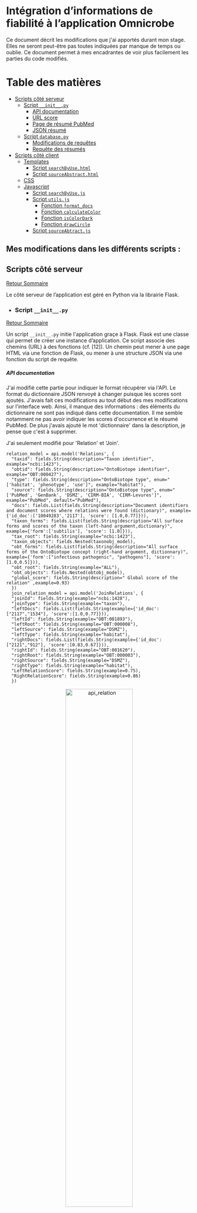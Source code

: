 # Intégration d’informations de fiabilité à l’application Omnicrobe

Ce document décrit les modifications que j'ai apportés durant mon stage. Elles ne seront peut-être pas toutes indiquées par manque de temps ou oublie.
Ce document permet à mes encadrantes de voir plus facilement les parties du code modifiés.

# Table des matières <a name="sommaire"></a>


- [Scripts côté serveur](#serveur)
  - [Script `__init__.py` ](#init.py )
    - [API documentation](#api_doc )
    - [URL score](#URL_score_py )
    - [Page de résumé PubMed](#page_abstract)
    - [JSON résumé ](#get_abstract_route )
  - [Script `database.py`](#database.py )
    - [Modifications de requêtes](#requete )
    - [Requête des résumés](#abstractBD )
- [Scripts côté client](#client)
  - [Templates](#template)
    - [Script `searchByUse.html`](#byuse)
    - [Script `sourceAbstract.html`](#abstracthtml)
  - [CSS](#css)
  - [Javascript](#js)
    - [Script ``searchByUse.js``](#byusejs)
    - [Script ``utils.js``](#utils)
      - [Fonction `format_docs`](#format_doc)
      - [Fonction `calculateColor`](#color)
      - [Fonction `isColorDark`](#dark)
      - [Fonction `drawCircle`](#circle)
    - [Script ``sourceAbtract.js``](#abstractjs)
      


##  Mes modifications dans les différents scripts : <a name="modif"></a>

## Scripts côté serveur <a name="serveur"></a>

[Retour Sommaire](#sommaire)

Le côté serveur de l’application est géré en Python via
la librairie Flask.

 - ###  Script ``__init__.py`` <a name="init.py"></a>

[Retour Sommaire](#sommaire)

Un script ``__init__.py`` initie l'application graçe à Flask. Flask est une classe qui permet de créer une instance d’application. Ce script associe des chemins
(URL) à des fonctions (cf. [12]). Un chemin peut mener à une page HTML via une fonction de
Flask, ou mener à une structure JSON via une fonction du script de requête.

##### API documentation <a name="api_doc"></a>

J'ai modifié cette partie pour indiquer le format récupérer via l'API. Le format du dictionnaire JSON renvoyé à changer puisque les scores sont ajoutés.
J'avais fait ces modifications au tout début des mes modifications sur l'interface web. 
Ainsi, il manque des informations : des éléments du dictionnaire ne sont pas indiqué dans cette documentation. 
Il me semble notamment ne pas avoir indiquer les scores d'occurrence et le résumé PubMed. De plus j'avais ajouté le mot 'dictionnaire' dans la description, je pense que c'est à supprimer.

J'ai seulement modifié pour 'Relation' et 'Join'.

```
relation_model = api.model('Relations', {
  "taxid": fields.String(description="Taxon identifier", example="ncbi:1423"),
  "obtid": fields.String(description="OntoBiotope identifier", example="OBT:000427"),
  "type": fields.String(description="OntoBiotope type", enum="['habitat', 'phenotype', 'use']", example="habitat"),
  "source": fields.String(description="OntoBiotope type", enum="['PubMed', 'GenBank', 'DSMZ', 'CIRM-BIA', 'CIRM-Levures']", example="PubMed", default="PubMed"),
  "docs": fields.List(fields.String(description="Document identifiers and document scores where relations were found (dictionary)", example={'id_doc':['10049283','2117'], 'score': [1.0,0.77]})),
  "taxon_forms": fields.List(fields.String(description="All surface forms and scores of the taxon (left-hand argument,dictionary)", example={'form':['subtilis'], 'score': [1.0]})),
  "tax_root": fields.String(example="ncbi:1423"),
  "taxon_objects": fields.Nested(taxonobj_model),
  "obt_forms": fields.List(fields.String(description="All surface forms of the OntoBiotope concept (right-hand argument, dictionnary)", example={'form':["infectious pathogenic", "pathogens"], 'score': [1.0,0.5]})),
  "obt_root": fields.String(example="ALL"),
  "obt_objects": fields.Nested(obtobj_model),
  "global_score": fields.String(description=" Global score of the relation" ,example=0.93)
  })
  join_relation_model = api.model('JoinRelations', {
  "joinId": fields.String(example="ncbi:1428"),
  "joinType": fields.String(example="taxon"),
  "leftDocs": fields.List(fields.String(example={'id_doc':["2117","1534"], 'score':[1.0,0.77]})),
  "leftId": fields.String(example="OBT:001893"),
  "leftRoot": fields.String(example="OBT:000008"),
  "leftSource": fields.String(example="DSMZ"),
  "leftType": fields.String(example="habitat"),
  "rightDocs": fields.List(fields.String(example={'id_doc':["2121","912"], 'score':[0.83,0.67]})),
  "rightId": fields.String(example="OBT:001620"),
  "rightRoot": fields.String(example="OBT:000003"),
  "rightSource": fields.String(example="DSMZ"),
  "rightType": fields.String(example="habitat"),
  "LeftRelationScore": fields.String(example=0.75),
  "RightRelationScore": fields.String(example=0.86)
  })
```

<p align="center"><img src="DocImageElora/api1.png" alt="api_relation" width="60%"></p>
<p align="center"><img src="DocImageElora/api2.png" alt="api_relation" width="60%"></p>


##### URL score <a name="URL_score_py"></a>

Pour qu'un URL contenant une information de score mène à la bonne page (avec le filtre de score actif), 
j'ai ajouté un argument score à toutes les 'route' de Flask pour les requêtes simples.

```python
# Search by Use page
@app.route('/searchByUse/')
@app.route('/searchByUse')
def searchByUse():
    use = request.args.get('use', None)
    taxon = request.args.get('taxon', None)
    qps = request.args.get('qps', None)
    score = request.args.get('score', None)
    app.logger.info("score ")
    app.logger.info(score) 
    return render_template('searchByUse.html', use=use, taxon=taxon, qps=qps, 
                                               version=VERSION,
                                               alvisir=URL_ALVISIR, score=score)
```

##### Page de résumé PubMed <a name="page_abstract"></a>

Pour remplacer AlvisIR, j'ai crée une nouvelle page menant à un résumé PubMed. La version finale voulue est une fen^tre pop-up. 
Ces modifications seront à supprimer une fois que la fenêtre pop-up sera complètement fonctionnelle.

```python
# SourceAbstract
@app.route('/sourceAbstract/')
@app.route('/sourceAbstract')
def sourceAbstract():
    id_source = request.args.get('id_source', None)
    id_relation = request.args.get('id_relation', None)
    return render_template('sourceAbstract.html', id_source=id_source,
                                                  id_relation=id_relation,
                                                  )

``` 

L'URL contient deux arguments : l'identifiant du document PubMed et le numéro de relation. En effet, on ne veut un résumé qu'avec les 
annotations liées à la relation d'intérêt.

##### JSON résumé <a name="get_abstract_route"></a>

De la même manière que pour les autres requêtes, un fonction du scripts ``database.py`` requête la base de données et récupère les informations nécessaires sous format JSON.

```python
# Get abstarct
@app.route('/_get_abstract')
def get_abstract():
    id_source = request.args.get('id_source', None)
    id_relation = request.args.get('id_relation', None)
    return(jsonify(list_sourceAbstract(app, conn, id_source,id_relation)))

```

- ###  Script ``database.py`` <a name="database.py"></a>

[Retour Sommaire](#sommaire)

Le script ``database.py`` effectue les requêtes sur la base de données et renvoie les résultats sous forme de listes ou dictionnaires Python.
J'ai modifié toutes les requêtes nécessitant une informations sur la source, puisque les informations de source ont changé de table.
J'ai de plus ajouté une nouvelle requête permettant de récupérer les informations lié au résumé PubMed.

##### Modifications de requêtes <a name="requete"></a>

Les requêtes / fonctions modifiés :
    
- get_doc
- create_sql_relation
- search_join_relations_by_taxon
- search_join_relations_by_taxon_aggregate
- search_join_relations_by_ontobiotope
- search_join_relations_by_ontobiotope_aggregate
- list_relations
- list_advanced_relations
- list_advanced_relations_4
- create_sql_advanced_relation
- create_sql_advanced_relation_3
- get_result_advanced_relation_3
- add_sources

Je présente ci-dessous un exemple classique de mes modifications. En effet, comme la plupart des requêtes se ressemble, 
des modifications similaires sont faites dans les autres fonctions.

```python
def list_relations(app, conn, source, taxonid, qps, ontobiotopeid, types):
    conn = get_db(app)
    oldRelation=  None
    newRelation =None
    oldSource=None
    newSource=None

```
J'initialise des variable old et new, elles me seront utile pas la suite.

```python
    if conn != None:
        cursor = conn.cursor()
        query = "SELECT DISTINCT r.form_taxon, r.score_taxon, r.form_element, r.score_element, d.id_source, \
    r.type, d.source, e.identifier, t.taxonid, t.qps, e.path, t.path, o.doc_score, r.score_global , o.id_relation "
        query += " FROM relation r, taxon t, element e,occurrence o, document d"
        query += " WHERE r.id_element = e.id AND t.id = r.id_taxon"
        query+= " AND o.id_relation=r.id AND o.id_doc=d.id"
        if source != None and source != []:
            query += " AND ("
            for s in source:
                ss = check_source(s)
                query += "d.source = '" + ss + "' OR "
            query += ")"
            query = re.sub(" OR \)", ")", query)
        if qps in ("yes", "true"):
            query += " AND t.qps = 'yes'"
        if types != None and types != []:
            query += " AND ("
            for type in types:
                query += "r.type = '" + type + "' OR "
            query += ")"
            query = re.sub(' OR \)', ')', query)
        if taxonid != None and taxonid != '':
            query += " AND r.id_taxon in (SELECT id FROM taxon t WHERE t.path like '%/" + taxonid + "/%' OR t.taxonid = '" + taxonid + "')"
        if ontobiotopeid != None and ontobiotopeid != '':
            query += " AND r.id_element in (SELECT id FROM element e WHERE e.path like '%/" + ontobiotopeid + "/%' OR e.identifier = '" + ontobiotopeid + "')"

        query += " order by o.id_relation, d.source, d.id_source "
        
```
Dans la requête SQL, j'ajoute une jointure entre la table ``occurrence``et ``relation``, et entre ``occurrence``et ``document``.
J'ajoute à la fin un ``order by``qui me sera utile par la suite.

```python
        try:

            cursor.execute(query)
        except psycopg2.Error as e:
            print(e)
        results = []
        for row in cursor.fetchall():

            # does the relation is already existing ?
```
Après avoir executé la requête, on veut récupérer les résultats. Contrairement à précedemment, tous les documents sources ne sont pas indiqués
dans la table ``relation``. Les jointures avec ``occurrence`` entraine qu'une relation agrégée est associée à plusieurs lignes renvoyées
par la requête, et non plus une seule. On ajoute dans `resultat` les informations de chaque ligne au fur est à mesure. Mais il faut vérifier si la nouvelle 
ligne doit être concatenée avec une déjà existante dans la variable `resultat`. C'est pourquoi les variables old/new et le `order by` sont utilisés.

En effet, les lignes renvoyées par la requêtes sont triés en fonction de l'identifiant de la relation et de la source (source et id_source).
Ainsi les lignes à concatenées sont à la suite. On concatène lorsqu'une ligne à la même relation et même source que la ligne précedente.


```python

            newRelation=row[14]
            newSource=row[6]
            newIdDoc=row[4]

            if newRelation!=oldRelation or newSource != oldSource : #if it doesn't
                newElement=True
                elements = []
                # docs
                elements.append([]) # id source
                elements.append([]) # score doc
                elements.append(clean_form(row[0]).split(", ")) # form txt taxon
                elements.append(row[1].split(", ")) # form txt taxon score
                # relation type
                if row[5] == 'habitat':
                    if taxonid != None:
                        elements.append('Lives in')
                    else:
                        elements.append('Contains')
                if row[5] == 'phenotype':
                    if taxonid != None:
                        elements.append('Exhibits')
                    else:
                        elements.append('Is exhibited by')
                if row[5] == 'use':
                    if taxonid != None:
                        elements.append('Studied for')
                    else:
                        elements.append('Involves')
                elements.append(clean_form(row[2]).split(", ")) # form txt obt
                elements.append(row[3].split(", ")) # form txt obt score

                # qps
                elements.append(row[9])
                # Source
                elements.append(row[6])

                # path and id
                elements.append(row[10])
                elements.append(row[11])
                elements.append(row[7])
                elements.append(row[8])

                # global score
                elements.append(row[13]) # element 13 of list

                # id relation (not to print in datatable)
                elements.append(row[14])
```

On récupère les nouvelles valeurs d'identifiant de relation et la source, on sait ainsi s'il faut concaténer ou non.
Si c'est un nouveau résultat on créer un nouvel élément et on indique toutes les informations communes à plusieurs lignes d'une même
relation.

```python
            else  : # if it does
                newElement=False
                elements=results[len(results)-1]
```

Sinon, on récupère le dernier élément placé dans `resultat`.
Ensuite, on ajoute dans les deux cas (nouvelle relation ou non) les données communes. Ces données sont les documents sources (id)
 et leurs scores associés.

```python
            # add id_source
            if row[4] not in elements[0]:
                elements[0].append(row[4]) # id doc
                elements[1].append(row[12]) # score doc
```

On ajoute l'élément à `resultat` si c'est un nouveau. On met à jour les variables old pour qu'elles prennent les valeurs de la ligne actuelles.

```python

            if newElement : # if new element
                results.append(elements) # we add it

            oldRelation=row[14] #the oldRelation became this one, the next one is the new
            oldSource=row[6]

        cursor.close()
```

Enfin, on repasse dans tous les éléments pour trier les listes de documents et formes de texte par score. Une fois triées, les liste sont
transformées en string séparé par des `,`.
Techniquement on sait qu'on aurait pu trier une relation lorsque l'on passe à la suite dans la partie du code précedente.
Mais c'était plus simple de coder comme j'ai fait. La complexité n'est pas sensé beaucoup augmenter, au lieu de 1 boucle on fait deux boucles indépendante, on ajoute seukement un facteur 2.
Mais une modification comme indiquer pourrait tout de même être à tester afin de réduire le temps de chargement des pages web.

```python
  
        # As the expected format of list of forms, score and source is string : we run through all the elements to concatenate the lists :
        # and we sort them in the string by score
        for elements in results:
            sourceSort=list(zip(*sorted(zip(elements[1],elements[0]), reverse=True)))   
            taxonSort=list(zip(*sorted(zip(elements[3],elements[2]), reverse=True)))
            obtSort=list(zip(*sorted(zip(elements[6],elements[5]), reverse=True)))

            elements[0]=", ".join(map(str,sourceSort[1]))
            elements[1]=", ".join(map(str,sourceSort[0]))
                
            elements[2]=", ".join(map(str,taxonSort[1]))
            elements[3]=", ".join(map(str,taxonSort[0]))
            elements[5]=", ".join(map(str,obtSort[1]))
            elements[6]=", ".join(map(str,obtSort[0]))

        return results
```

##### Requête des résumés <a name="abstractBD"></a>

Il s'agit de la requête appelée pour afficher le résumé sur le site. Elle est appelé dans [JSON résumé](#get_abstract_route).

```python
def list_sourceAbstract(app, conn, idSource, idRelation):
    if (idSource!= None):
        conn = get_db(app)
        if conn != None :
            cursor = conn.cursor()
            if( idRelation != None ):
                query= "SELECT d.text, o.positions, o.score_occ ,r.type, r.form_taxon,r.score_taxon, r.form_element, r.score_element "
                query += " FROM occurrence o, document d,relation r "
                query+= " WHERE o.id_doc=d.id AND o.id_relation=r.id "
                query += "AND d.id_source = '"+ idSource +"' "
                query += " AND o.id_relation = '"+idRelation +"' "
            else : 
                query ="SELECT text FROM document WHERE id_source = '" +idSource +"' "
                
                try:
            cursor.execute(query)
        except psycopg2.Error as e:
            print(e)

        if( idRelation != None ):
            rows=cursor.fetchall()
            results = []
            if (len(rows) != 0 ):
                results.append(rows[0][0]) #text
                results.append([]) # positions
                results.append([]) # score
                results.append(rows[0][3]) #type
                results.append(rows[0][4]) # form taxon
                results.append(rows[0][5]) # score taxon
                results.append(rows[0][6]) # form element
                results.append(rows[0][7]) # score element
                for row in rows:
                    results[1].append(row[1])
                    results[2].append(row[2])
            return results 
        
        else :
            return [cursor.fetchone()[0]]

```


## Script côté client <a name="client"></a>

[Retour Sommaire](#sommaire)

## Templates <a name="template"></a>


- ###  Script ``searchByUse.html`` <a name="byuse"></a>

[Retour Sommaire](#sommaire)

Les modifications présentées sont faites pour les différents html de résultat de requête.

Récupération du score utilisé en filtre dans l'URL.
```html
var score = JSON.parse('{{ score | tojson | safe }}');
```

Récupération de la librairie Recogito. (non fait pour la requête avancée)

```html
 <link rel="stylesheet" href="{{ url_for('static', filename='js/lib/recogito-js-1.8.2/recogito.min.css') }}">
<script src="{{ url_for('static', filename='js/lib/recogito-js-1.8.2/recogito.min.js') }}"></script>
```

Ajout filtre Reliability.

```html
      <table align="center">
        <tr>

          <td id="filter_col4" data-column="3">&nbsp;&nbsp;&nbsp;Filter by Taxon&nbsp;</td>
          <td id="filter_col4_input" data-column="3" align="center">
            <input type="text" class="column_filter" id="taxon_ut">
          </td>

          <td id="filter_col7" data-column="6">&nbsp;&nbsp;&nbsp;Reliability &ge; &nbsp;</td>
          <td id="filter_col7_input" data-column="6" align="center">
            <input type="number" step="0.05" min="0" max="1" class="column_filter_short" id="score_ut">
          </td>

          <td id="filter_col5" data-column="4">&nbsp;&nbsp;&nbsp;QPS only&nbsp;</td>
          <td id="filter_col5_input" data-column="4">
            <input type="checkbox" name="qps_ut" id="qps_ut" value="yes">
          </td>

        </tr>

      </table>
```
<p align="center"><img src="DocImageElora/filtre.png" alt="filtre" width="60%"></p>


Ajout colonne Reliability.

```html
      <table id="results_use_taxon" class="display responsive nowrap collapsed" style="width:100%"> <!--width="100%" visibility="none"-->
        <thead>
          <tr>
            <th>Source text</th>
            <th>OntoBiotope class</th>
            <th>Relation type</th>
            <th>Scientific name of taxon</th>
            <th>QPS</th>
            <th>Source</th>
            <th>Reliability</th>
            <th>Occurrence in text (use)</th>
            <th>Occurrence in text (taxon)</th>
            <th>Full source text</th>
            <th>ID OntoBiotope</th>
            <th>OntoBiotope hierarchical path</th>
            <th>TaxonID</th>
            <th>Taxonomy hierarchical path</th>
          </tr>
        </thead>
      </table>
```

<p align="center"><img src="DocImageElora/AllDatatable.png" alt="table" width="100%"></p>
<p align="center"><img src="DocImageElora/ModifInterf.png" alt="line" width="100%"></p>

La fenêtre pop-up des résumés. Modifications seulement faite pour ce script puisqu'elle n'est pas entièrement fonctionnelle.
Je n'ai donc pas propager la modification. Le problème est au niveau de la liaison entre les entités : elle n'apparait pas.

```html
  <div id="abstractModal" class="modal fade bd-example-modal-lg" tabindex="-1" role="dialog" aria-labelledby="myLargeModalLabel" aria-hidden="true">
    <div class="modal-dialog modal-dialog-centered custom-modal-size" role="document">
      <div class="modal-content">

                <div style="height: 20px;"></div>

                <div style="margin-left: 5%;margin-right: 5%;">

                      <div>
                      <button type="button" class="close" style="position: absolute; right: 20px;" data-dismiss="modal" aria-label="Close"><span aria-hidden="true">&times;</span></button>
                      <h3><span style="color: #21517A;" id="titlePage">Abstract</span></h3>
                      </div>

                      <div style="height: 30px;"></div>

                      <div class="blockTxt">
                        <div style="height: 20px;"></div>
                        <div style="text-align: center;">
                          <span id="colorLegend" class=" taxon">Taxon</span>
                          <span class="horizontal_space"></span>
                          <span id="colorLegend" class=" habitat">Habitat</span>
                          <span class="horizontal_space"></span>
                          <span id="colorLegend" class=" phenotype">Phenotype</span>
                          <span class="horizontal_space"></span>
                          <span id="colorLegend" class=" use">Use</span>
                        </div> 
                    
                            <div style="height: 20px;"></div>
                            <h4 style="color: #21517A;" id="title_abstract">Title</h4><br/>
                            <p class="text-justify " id="abstract">Content ...</p> 
                  </div>

                  <div style="height: 50px;"></div>
      </div>
    </div>
  </div>
```

<p align="center"><img src="DocImageElora/popup.png" alt="popup" width="80%"></p>

- ###  Script ``sourceAbstract.html`` <a name="abstracthtml"></a>

[Retour Sommaire](#sommaire)

Ce script est utilisé pour l'ouverture dans une nouvelle page des résumés. C'est ce contenu HTML qui a été placé dans la fenêtre pop-up du code ci-dessus.

Il récupère l'identifiant de document et de relation, le javascript associé ira chercher le bon résumé.

```html
  <script type=text/javascript>
    $SCRIPT_ROOT = {{ request.script_root|tojson|safe }};
  </script>

  <script>
    var relation = JSON.parse('{{ id_relation | tojson | safe }}');
    var source = JSON.parse('{{ id_source | tojson | safe }}');
  </script>

  <link href="{{ url_for('static', filename='css/simpleTree.css') }}" rel="stylesheet">
  <link rel="stylesheet" href="{{ url_for('static', filename='css/selectize.css') }}" />
  <link rel="stylesheet" href="{{ url_for('static', filename='css/selectize.boostrap3.css') }}" />
  <link rel="stylesheet" href="{{ url_for('static', filename='css/additional.css') }}" />

<link rel="stylesheet" href="{{ url_for('static', filename='js/lib/recogito-js-1.8.2/recogito.min.css') }}">
<script src="{{ url_for('static', filename='js/lib/recogito-js-1.8.2/recogito.min.js') }}"></script>

  <script src="https://code.jquery.com/jquery-3.6.0.min.js"></script>
  <script type="module" src="{{ url_for('static', filename='js/sourceAbstract.js') }}"></script>


  <div style="height: 200px;"></div>

  <div style="margin-left: 20%;margin-right: 20%;">
    <h3><span style="color: #21517A;" id="titlePage">Abstract</span></h3>

    <div style="height: 50px;"></div>

    <div class="blockTxt">
      <div style="height: 30px;"></div>
      <div style="text-align: center;">
        <span id="colorLegend" class=" taxon">Taxon</span>
        <span class="horizontal_space"></span>
        <span id="colorLegend" class=" habitat">Habitat</span>
        <span class="horizontal_space"></span>
        <span id="colorLegend" class=" phenotype">Phenotype</span>
        <span class="horizontal_space"></span>
        <span id="colorLegend" class=" use">Use</span>
      </div> 
  
          <div style="height: 30px;"></div>
          <h4 style="color: #21517A;" id="title_abstract"></h4><br/>
          <p class="text-justify " id="abstract"></p> 
    </div>

    <div style="height: 50px;"></div>



```

<p align="center"><img src="DocImageElora/abstract.png" alt="abstract" width="60%"></p>



## CSS <a name="css"></a>
[Retour Sommaire](#sommaire)

Touts les ajouts de css sont fait dans le `main` et dans le css de la librairie Recogito.


Ces en passant par les css que j'ai appliqué la majorité des évènements dû à la souris. 
Voici un exemple :

Pour changer la couleur du texte lors d'un passage de souris :
```css
.infobulle:hover{ /* the text when mousehover*/
color:#14a0b9;
}
```
Pour faire apparaitre la bulle avec le score :
```css
.infobulle:hover::after /* after : is for additional content => the texte appearing when mousehover */
 {

/* content */
content: attr(aria-label);  /* on affiche aria-label */

    /* position */
position: absolute;
top: 100%;
left: 50%;
transform: translateX(-50%);
z-index: 1;

    /* color and border*/
border-width:1px;
border-style: solid;
border-color: #a1a8b5;
border-radius: 7px;
background : white;
color : #14a0b9;
padding : 4px;
}
```


## Javascript <a name="js"></a>

- ###  Script ``searchByUse.js`` <a name="byusejs"></a>

[Retour Sommaire](#sommaire)

On importe les trois nouvelles fonctions définies dans le [``utils.js``](#utils) : 

```javascript
import { calculateColor } from './utils.js';
import { drawCircle } from './utils.js';
import { sourceAbstractMain } from './sourceAbstract.js';
```
Je définis des variables/fonctions pour écrire des balises span sans les recopier à chaque fois.

```javascript
// infobulle html
let beginInfoBulle='<span class="infobulle" aria-label= "';
function beginInfoBulleModal(iddoc,idrelation,i){ return '<span  id ="'+ iddoc + '-'+idrelation+'" class="infobulle  docmodal modal'+i+'" data-toggle="modal" data-target="#abstractModal" aria-label= "';}
let middleInfoBulle='">';
let endInfoBulle="</span>";
function Canva(idCanva){ return "<canvas id='"+ idCanva +"' class='canvaColor'  width='25' height='25'></canvas> ";}
// -> beginInfoBulle + labelBulle + middleInfoBulle + Canva(idCanva)+ texte +endInfoBulle

```

On regarde si on a un score dans l'url, si oui on applique le filtre :

``` javascript

// URL: score
if (score !== null) {
$('input.column_filter_short').val(score);
filterColumnScore($('input.column_filter_short').closest('td').data('column'));
}

```

On ajoute dans le tableau de résultat une définition de colonne. On indique que la colonne
de score global est de la classe 'scoreGlobal': elle centre les valeurs dans la colonne et les mets en gras.

``` javascript
// Datatable
var thtable = $('#results_use_taxon').DataTable();
function createTable(ontobiotopeid) {

        $.getJSON($SCRIPT_ROOT + '/_get_list_relations',
          {
            ontobiotopeid: ontobiotopeid,
            type: 'use'
          },
          function success(relations) {
            $('#hide').css( 'display', 'block' );
            $('#results_use_taxon').DataTable().destroy();
            thtable = $('#results_use_taxon').DataTable(
              {dom: 'lifrtBp', // 'Bfrtip'
               data: relations,
               buttons: [ ... ],
               columnDefs: [ // use css class on column
                   {
                     targets: [6], // Index column "Score" (start at 0)
                     className: 'scoreGlobal',
                   },
                 ], //chunck code suivante

```

##### Definitions des colonnes du tableau

[Retour Sommaire](#sommaire)

*Colonne 1*

Colonne des documents : affiche jusqu'à deux documents.
Autour de chaque id on met une balise <span> contenant le score du document, devant l'id on met un canva pour mettre un cercle de couleur.

Ici c'est le scripts ``searchByUse.js``, donc j'ai mis l'action enclenchant la fenêtre popup dans la balise.
Dans les autres scripts on appel la fonction [`format_docs`](#format_doc).

``` javascript
columns: [
{"render": function(data, type, row, meta) {

                    // doc 2
                    //var docids = format_docs(row);
                    let docScores=row[1].split(", ");
                    //let docSources=docids.split(", ");
                    let docSources=row[0].split(", ");
  
                    let docs_f = "";
                    let nbSourcePrint =Math.min(2,docSources.length);
                    for(let i=0;i<nbSourcePrint ; i++){
                        docs_f += beginInfoBulleModal(docSources[i],row[14],i) + parseFloat(docScores[i]).toFixed(2) + middleInfoBulle + Canva('canvaScoreDoc'+i)+ docSources[i] +endInfoBulle;
                        if ( i != nbSourcePrint -1 ) { docs_f += ", " }
                    }
                    if ( docSources.length > 2 ) {
                        docs_f +=", ...";
                    }
                    
                    return docs_f;
                  }},
```

*Colonne 2*

Colonne de la classe ontobiotope (ou taxon si c'est une recherche dans l'autres sens).
C'est la meilleure forme de texte qui est mise, et non pas le nom du référentiel.
Comme pour les documents, on entoure le terme de balise contenant l'information du score et on ajoute un canva devant.

```javascript
{"render": function (data, type, row, meta) {
                 //obt 1

                    let text = row[5].split(',')[0];
                    let score = parseFloat(row[6].split(', ')[0]).toFixed(2);
                    let canva = Canva('canvaScoreObt');
                    let result = beginInfoBulle + score + middleInfoBulle + canva + text +endInfoBulle;
                    return result;
                 }},
```

*Colonne 3*

Le type de relation.

```javascript
{"render": function (data, type, row, meta) {
                 //relation
                     return row[4];
                 }},
```


*Colonne 4*

Colonne de taxon, même principe que pour les éléments. 

```javascript
{"render": function ( data, type, row, meta ) {
                 //taxon 1
                   let taxa = row[2].split(', ');
                   let score=parseFloat(row[3].split(',')[0]).toFixed(2);
                   let taxon = "";
                   taxon +=beginInfoBulle + score + middleInfoBulle + Canva('canvaScoreTax');
                   if ( row[12].includes("ncbi") ) {
                     taxon +=  "<a target='_blank' class='doc'  href='https://www.ncbi.nlm.nih.gov/Taxonomy/Browser/wwwtax.cgi?id="+row[12].replace(/.+:/ig, '')+"'>"+taxa[0]+"</a>";
                   }
                   else if ( row[12].includes("bd") ) {
                     taxon +=  "<a target='_blank' class='doc'  href='https://bacdive.dsmz.de/strain/"+row[12].replace(/.+:/ig, '')+"'>"+taxa[0]+"</a>";
                   }
                   taxon += endInfoBulle;
                   return taxon ;
                  }},
```

*Colonne 5*

Status QPS

```javascript
{"orderable": false, "render": function (data, type, row, meta) {
                 //qps
                     return row[7];
                 }},
```

*Colonne 6*

La source

```javascript
{"render": function (data, type, row, meta) {
                 //source
                     return row[8];
                 }},
```

*Colonne 7*

La colonne du score ajoutée.

```javascript
                 {"render": function (data, type, row, meta) {
                     //score
                     let score=row[13].toFixed(2);

                     return score;
                 }},
```

*Colonne 8*

Toutes les formes d'éléments, comme avant mais sans le cercle.

```javascript
{"render": function (data, type, row, meta) {
                 // obt form
                     let elts = row[5].split(', ');
                     let scoreElts = row[6].split(', ');
                     let forms = "";
                     for ( let i = 0; i < elts.length ; i++ ) {
                       forms += beginInfoBulle + parseFloat(scoreElts[i]).toFixed(2) + middleInfoBulle  + elts[i] + endInfoBulle;
                       if ( i != elts.length - 1 ) { forms += ", " }
                     }
                     return forms;
                 }},
```


*Colonne 9*

Toutes les formes de taxon, comme avant mais sans le cercle.

```javascript
                 {"render": function (data, type, row, meta) {
                 // taxon form
                    let taxs = row[2].split(', ');
                    let scoreTax = row[3].split(', ');
                    let forms = "";
                    for ( let i = 0; i < taxs.length ; i++ ) {
                      forms += beginInfoBulle + parseFloat(scoreTax[i]).toFixed(2) + middleInfoBulle + taxs[i] + endInfoBulle;
                      if ( i != taxs.length - 1 ) { forms += ", " }
                    }
                    return forms;
                 }},
```

*Colonne 10*

Tous les documents, comme avant sans les cercles.

```javascript
                 {"render": function (data, type, row, meta) {
                 //doc

                    //var docids = format_docs(row);

                    let docScores=row[1].split(", ");
                    let docSources=row[0].split(", ");
                    let docs_f="";
                    for(let i=0;i<docSources.length ; i++){
                        docs_f += beginInfoBulleModal(docSources[i],row[14],i) + parseFloat(docScores[i]).toFixed(2) + middleInfoBulle + docSources[i] +endInfoBulle;
                        if ( i != docSources.length -1 ) { docs_f += ", " }
                    }
                    return docs_f;
                 }},
```


*Colonne 11-14*

Les identifiants et path des entités.

```javascript

                 {"visible": false, "render": function (data, type, row, meta) {
                 // id obt
                     return row[11];
                 }},
                 {"visible": false, "render": function (data, type, row, meta) {
                 //path obt
                     return row[9];
                 }},
                 {"visible": false, "render": function (data, type, row, meta) {
                 //id tax
                     return row[12];
                   }},
                 {"visible": false, "render": function (data, type, row, meta) {
                 //path tax
                    return row[10];
                  }}
 
```

*Ajout de couleur*

[Retour Sommaire](#sommaire)

Je met la couleur de la colonne de score dans la première partie.
Puis j'atoute les cercles pour les documents, élements et taxon des premières colonnes (pas celles où ils y a tout).
'event modal change' est un évènement appliqué dans la zone de la fenêtre popup, il permet de changer le contenu de la fenêtre lorsqu'un id de document est cliqué (en plus de l'apparission de la popup
qui est fait avec l'attribut modal). C'est modification sont faite par la fonction [`sourceAbstractMain`](#abstractjs).
La partie en commentaire permettaient de mettre des cercles sur toutes les colonnes. Même en la decommentant les cercles ne seront pas fait, pour les avoir il faut ajouter un
canva dans les colonnes voulues. 

```javascript
$('#results_use_taxon').DataTable().rows().every(function() {

                 var rowNode = this.node(); // Get the DOM node of the current row

                // background column score (col 7)
                  var value = $(rowNode).find('td:nth-child(7)').text();
                  var color = calculateColor(value);
                  $(rowNode).find('td:nth-child(7)').css('background-color', color);

                // circle color for score OBT (col 2)
                drawCircle(2,rowNode,'#canvaScoreObt');
                // circle color for score taxon (col 4)
                drawCircle(4,rowNode,'#canvaScoreTax');
                 // circle color for score doc (col 1) and event modal
                 var docs = $(rowNode).find('td:nth-child(1)').text();
                 var nbDoc = Math.min(2,docs.split(', ').length);
                 for (let i=0; i<nbDoc;i++){
                  // circle
                    drawCircle(1,rowNode,'#canvaScoreDoc'+i);

                    // event modal change
                    var DocElement = $(rowNode).find('td:nth-child(1)').find('.modal'+i);
                    DocElement.on('click', function() {
                      var idElement=DocElement.attr('id');
                      
                      var [id_doc,id_relation]=idElement.split('-');
                      
                      sourceAbstractMain(id_doc,id_relation);
                    });

                 }
//                 // circle all obt (col 8)
//                  var colObts = $(rowNode).find('td:nth-child(8)').text();
//                  var nbObt = colObts.split(', ').length;
//                  for (let i=0; i<nbObt;i++){
//                     drawCircle(8,rowNode,'#canvaScoreObt'+i);
//                  }
//
//                  // circle all taxon (col 9)
//                  var colTaxons = $(rowNode).find('td:nth-child(9)').text();
//                  var nbTax = colTaxons.split(', ').length;
//                  for (let i=0; i<nbTax;i++){
//                    drawCircle(9,rowNode,'#canvaScoreTax'+i);
//                  }
//                  // circle all docs (col 10)
//                    docs = $(rowNode).find('td:nth-child(10)').text();
//                    nbDoc = docs.split(', ').length;
//                    for (let i=0; i<nbDoc;i++){
//                       drawCircle(10,rowNode,'#canvaScoreDoc'+i);
//                    }

            });
```

J'ai fait un filtre pour conserver les scores supérieurs à une certaines valeurs.
Mon code est fonctionnel mais je pense qu'il n'est pas du tout fait de la meilleure manière.

```javascript
// Filter score (>=)
var scoreFilter = null;
function filterColumnScore(column){
    // get the minimal score
    var scoreMin= $('#score_ut').val();
    if (isNaN(scoreMin)) {
          scoreMin = 0;
    }else if ( typeof (scoreMin) === 'string' ){
           scoreMin=parseFloat(scoreMin.replace(/<.*?>/g, '')); // enlever balise html
    }
    // verify value between 0 and 1
    if (scoreMin > 1) {
        scoreMin = 1 ;
    } else if (scoreMin < 0 ){
        scoreMin = 0;
    }
    
    // deletion old filter (if one)
     if (scoreFilter !== null) {
        $.fn.dataTable.ext.search.splice($.fn.dataTable.ext.search.indexOf(scoreFilter), 1);
      }
    // definition of new filter
    scoreFilter = function(settings, data, dataIndex) {
        var score = parseFloat(data[column]);
        return score >= scoreMin;
    }
    // adding new filter
    $.fn.dataTable.ext.search.push(scoreFilter);
    // drawing the new table
    $('#results_use_taxon').DataTable().draw();
    checkURL();
}
```

Le filtre s'applique quand on appuie sur la touche entrée.

```javascript
// use the filter when 'enter' on the input
$('#filter_col7_input input.column_filter_short').on('keydown', function(event) {
  if (event.keyCode === 13) {
    filterColumnScore($(this).closest('td').data('column'));
  }
});
```

J'ai ajouté le score dans l'url.

```javascript
 // Check url
 function checkURL() {
   var url = window.location.pathname;
   if ( $("#search_use option:selected").text() !== '' ) {
     url += "?use=" + $("#search_use option:selected").text();
   }
   if ( $("#taxon_ut").val() !== '' ) {
     url += "&taxon=" + $("#taxon_ut").val();
   }
   if ( $('#qps_ut').is(":checked") ) {
     url += "&qps=yes";
   }
   if ( $("#score_ut").val() !== '' ) {
    url += "&score=" + $("#score_ut").val();
  }

   history.pushState({}, null, url);

 }
```


- ###  Script ``utils.js`` <a name="utils"></a>

[Retour Sommaire](#sommaire)

#### Fonction `format_docs` <a name="format_doc"></a>

La fonction `format_docs` ajoutait les liens vers AlvisIR, je l'ai renommé `format_docs_Alvis`. Elle n'est
plus utile mais je ne l'ai pas passé en commentaire.


Dans la fonction `format_docs` actuelle , seule la ligne de code au niveau du 'if PubMed' change, elle mène à a page d'abstract (voir [page html abstract](#page_abstract)).

```javascript

export function format_docs(relation) {

  let docs = "";
  if ( relation[0].includes(', ') ) { docs = relation[0].split(', '); }
  else                              { docs = relation[0].split(','); }
  let docids = "";
  for ( let i = 0; i < docs.length ; i++ ) {
    if ( relation[8] == 'PubMed') {

      docids += "<a target='_blank' class='doc' href='"+ $SCRIPT_ROOT +"/sourceAbstract?id_source="+docs[i]+"&id_relation="+relation[14]+"'>"+docs[i]+"</a>, ";
    }
    else if ( relation[8] == 'GenBank' || relation[8] == 'genbank') {
      docids += "<a target='_blank' class='doc' href='https://www.ncbi.nlm.nih.gov/nuccore/"+docs[i]+"'>"+docs[i]+"</a>, ";
    }
    else if ( relation[8] == 'DSMZ' ) {
      docids += "<a target='_blank' class='doc' href='https://bacdive.dsmz.de/strain/"+docs[i]+"'>"+docs[i]+"</a>, ";
    }
    else if ( relation[8] == 'CIRM-BIA' ) {
      let cirmid = docs[i].split(', ')[0].replace(/.*\sCIRM-BIA\s/g, "");
      if ( cirmid != '-' ) {
        docids += "<a target='_blank' class='doc' href='https://collection-cirmbia.fr/page/Display_souches/"+cirmid+"'>"+cirmid+"</a>, ";
      }
    }
    // CIRM-Levures
    // CIRM-CBPF
  }

```
#### Fonction `calculateColor` <a name="color"></a>

Cette fonction renvoie la couleur rgb du dégradé rouge-vert en fonction du score entre 0 et 1.
On définit nos trois couleurs en rgb : celle du score de 0, celle du score intermédiaire, celle du score de 1.
La position (entre 0 et 1) du score associé à la couleur du milieu (jaune) peut être choisi (ici c'est 0.55).

```javascript

// color depending on score
export function calculateColor(score) {

  // Convertir le score en une valeur entre 0 et 1 (chatgpt)
  var normalizedScore = parseFloat(score);

  normalizedScore=normalizedScore.toFixed(1); //ajout

  var red, green, blue;

    // couleur score 0 (rouge)
    let minR = 199;
    let minG = 0;
    let minB = 57;
    // couleur score milieu (orange)
    let midR = 255;
    let midG = 244;
    let midB = 111;
    // couleur score 1 (vert)
    let maxR = 29;
    let maxG = 194;
    let maxB = 86;

  // middle score
  let midScore= 0.55;

  if (normalizedScore === 0) {
      red = minR;
      green = minG;
      blue = minB;
    } else if (normalizedScore === 1) {
      red = maxR;
      green = maxG;
      blue = maxB;
    } else if (normalizedScore < midScore) {
      var t = normalizedScore /midScore;
      red = Math.round(minR - (minR - midR) * t);
      green = Math.round(minG - (minG - midG) * t);
      blue = Math.round(minB - (minB - midB) * t);
    } else {
      var t = (normalizedScore - midScore) / (1-midScore);
      red = Math.round(midR - (midR - maxR) * t);
      green = Math.round(midG - (midG - maxG) * t);
      blue = Math.round(midB - (midB - maxB) * t);
    }
  // Générer la couleur au format RGB
  var color = 'rgb(' + red + ',' + green + ',' + blue + ')';

  return color;
}

``` 



#### Fonction `isColorDark` <a name="dark"></a>

La fonction `isColorDark` détermine si une couleur rgb est considérée comme sombre ou pas.

``` javascript
export function isColorDark(color) {
 
  // Obtention des composantes RVB de la couleur
  const [r, g, b] = color.match(/\d+/g).map(Number);

  // Calcul du coefficient de luminosité relative
  const luminance = (0.2126 * r + 0.7152 * g + 0.0722 * b) / 255;

  // Retourne true si la couleur est sombre (luminosité inférieure à 0.5), sinon false
  return luminance < 0.5;
}


``` 

#### Fonction `drawCircle` <a name="circle"></a>

Cette fonction `drawCircle` dessine un cercle blanc, puis un cercle de couleur en fonction du score.
Elle prend en argument la colonne dans le tableau de résultat, la ligne du tableau en élément DOM et 
l'identifiant du canva où on veut dessiner le cercle.


``` javascript
export function drawCircle(column, rowNode, idCanva){ // rowNode is the row of the table for DOM
            // def of canva : <canvas id='idCanva' class='canvaColor' width='25' height='25'></canvas>

            var cell = $(rowNode).find('td:nth-child('+ column+ ')');
            // get score
            let score= cell.find('.infobulle').attr('aria-label');
            score=parseFloat(score);
            // get canva
            let canvas = cell.find(idCanva)[0];
            let context = canvas.getContext('2d');
            // do the circle fill with color of score

            context.beginPath();
            context.fillStyle = 'white';
            context.strokeStyle = '#c6ccd1';
            context.lineWidth = 1;
            context.arc(17, 17, 7, 0, 2 * Math.PI);
            context.stroke();
            context.fill();

            context.beginPath();
            context.fillStyle = calculateColor(score);
            context.arc(17, 17, 5, 0, 2 * Math.PI);
            context.fill();

}
``` 


- ###  Script ``sourceAbtract.js`` <a name="abstractjs"></a>

[Retour Sommaire](#sommaire)

Les import de [``utils.js``](#utils") et definition de variables.

```javascript

import { calculateColor } from './utils.js';
import { isColorDark } from './utils.js';

var nbOcc;
var thickness_default = 3; // thickness of lines
var detection_default = 12; // thickness of detection lines 
var sep="---"
```

Si l' appel de la fonction n'est pas en commentaire : on ouvre une nouvelle page pour les résumé, le code SearchByuse n'est donc plus fonctionnel.
C'est la version 1 de l'affichage des résumés.

Si elle est en commentaire : c'est la version popup, seule la page searchByuse est fonctionnelle pour l'ouverture des identifiants.

[searchByUse -> popup, ligne commentée]

[ les autres requetes -> nouvelle fenetre, ligne décommentée]

```javascript
//////////////////////////////////////////////////////////////////////////////////////////////////////////////////////////////
//
//                                                        Main 
//
//////////////////////////////////////////////////////////////////////////////////////////////////////////////////////////////

//sourceAbstractMain(source,relation);

```
On recupère le json renvoyé par la fonction pour les [requête des résumés](#abstractBD) en fonction du document et de la relation. 

Si on a demandé le json avec l'id du document et la relation :  on prend le titre et le résumé qui sont dans une string séparé par la variable `sep`.
Si on a un titre on le met, puis on met le texte du résumé dans la fenêtre.


```javscript
//////////////////////////////////////////////////////////////////////////////////////////////////////////////////////////////
//
//                                                  Main Function : getJson 
//
//////////////////////////////////////////////////////////////////////////////////////////////////////////////////////////////

export function sourceAbstractMain(source, relation){

                  if(relation !==null && source !== null){  // abstract and entity

                      $.getJSON($SCRIPT_ROOT + '/_get_abstract',
                        {
                          id_source: source,
                          id_relation: relation
                        },
                        function (data) {

                          ////////////////////////////////////////// get text and title
                          var abstract =data[0].split(sep);
                          if(abstract.length >= 2){
                            var title=abstract[0];
                            var text=abstract[1];
                            $("#title_abstract").html(title);
                          } else {
                            var text=abstract[0];
                          }
                          $("#abstract").html(text);
                          
                          ...(chunck suivante)
```

Enusite on initialise la librarie Recogito. On boucle sur les occurrences de la relation.
Pour chacune on met une annotation pour l'entité 1 et l'entité 2 dans une listes d'annotations.
Le 'body' est mis en commentaires car on ne veut pas la petite bulle de commentaire quand on clique sur une entité annoté.
(J'ai gardé au cas où on veut la remettre.)

```javscript
//////////////////////////////////////////////////////////////////////// Faire les liaisons avec Recogito
                      
                          ////////////////////////////////////// initialization tool recogito
                          var recogito = Recogito.init({
                            content: 'abstract',
                            readOnly: true
                          });
                          
                          
                          // creation annotations 
                          var nbOcc=data[1].length;
                          var annotations=[];
                          var entities={};

                          for (var occ = 0; occ < nbOcc; occ++) {
                              for (var ent=1; ent<=2;ent ++){

                                    if(ent===1){
                                      var indexstart= data[1][occ][0];
                                      var indexstop= data[1][occ][1];
                                      var type="taxon";
                                    }else{
                                      var indexstart= data[1][occ][2];
                                      var indexstop= data[1][occ][3];
                                      var type=data[3];
                                    }
                                    var entityForm=$("#abstract").text().substring(indexstart,indexstop);
                                    var scoreEnt= getScoreEnt(entityForm,data[4],data[5],data[6],data[7]);
                                    var id="#occ"+occ+"ent"+ent;

                                    entities[id]={"type":type, "scoreEnt":scoreEnt};

                                    // add annotation of entity 1 or 2
                                    var annot = {
                                      "@context": "http://www.w3.org/ns/anno.jsonld",
                                      "id": id,
                                      "type": "Annotation" ,
                                      /*"body": [
                                        {
                                          "type": "TextualBody",
                                          "value": "The reliability of this word is " +scoreEnt +'.',
                                          "format": "text/plain",
                                          "purpose": "highlighting"
                                        },
                                        {
                                          "type": "TextualBody",
                                          "value": type,
                                          "purpose": "tagging"
                                        }
                                      ],*/
                                      "target": {
                                        "source": window.location.href,
                                        "selector": [
                                          {
                                            "type": "TextPositionSelector",
                                            "start": indexstart,
                                            "end": indexstop
                                          }
                                        ]
                                      }
                                    }
                                    
                                    annotations.push(annot);
```
Après l'ajout des deux entités en annotations (quand on a mis l'entité 2), on met la relation entre les deux.

```javscript
 annotations.push(annot);

                                    // add link when entity 2 annotation is created
                                    var taxonfirst= (data[1][occ][0] <= data[1][occ][2]);
                                    if(taxonfirst){
                                      var id1="#occ"+occ+"ent1";
                                      var id2="#occ"+occ+"ent2";
                                    }else{
                                      var id2="#occ"+occ+"ent1";
                                      var id1="#occ"+occ+"ent2";
                                    }

                                    var idocc="#occ"+occ;
                                    entities[idocc]={"scoreOcc":data[2][occ].toFixed(2)};

                                    if(ent===2){
                                            var relation=getRelation(type,taxonfirst);
                                            var link ={ 
                                              "@context": "http://www.w3.org/ns/anno.jsonld",
                                              "id": idocc,
                                              "type": "Annotation",
                                              "motivation": "linking",
                                              "body": [{
                                                "type": "TextualBody",
                                                "value": relation,
                                                "purpose": "tagging"
                                              }],
                                              "target": [{
                                                "id": id1
                                              }, {
                                                "id": id2
                                              }]
                                            };

                                            annotations.push(link);
                                    }
```

Après avoir rempli toutes les annotations voulues dans la variables `annotations`, on les applique sur le texte.
Des balise span et svg sont faites.
Pour mettre la couleur voulues sur les entités on récupère ces entité via les span crées,
et on lui ajoute une classe qui indique le type. Chauqe classe est associé à une couleur dans le css.
On change de plus l'opacité de la couleur pour qu'elle corresponde au score. Cela fait ressortir les entités avec un bon score.

```javscript
                          recogito.setAnnotations(annotations).then(function(annot) {
                            //<span class="r6o-annotation" data-id="#occ0ent1">
                            
                            for (var occ = 0; occ < nbOcc; occ++) {

                              // entities 
                              for (var ent=1; ent<=2;ent ++){
                                var id=id="#occ"+occ+"ent"+ent;
                                var select='span[data-id="'+id+'"]';
                                var span=$(select);

                                // color depending on type
                                span.addClass(entities[id].type);

                                // opacity depending on score
                                var color=span.css('background-color');
                                var newcolor=color.split(',');
                                if(newcolor.length === 4){ // replace old opacity
                                  newcolor[newcolor.length]=entities[id].scoreEnt+')';
                                  newcolor= newcolor.join(',')
                                }else if(newcolor.length === 3){ // add opacity
                                  newcolor=color.split(')')[0]+','+entities[id].scoreEnt+')';
                                }
                                span.css("background-color",newcolor);
                                span.attr("data-scoreent",entities[id].scoreEnt);

                              }
```
On veut maintenant changer la couleur de l'étiquette sur la flèche. La couleur est celle du score de l'occurrence.
On recupère dans le svg l'élément 'rect' (un rectangle pour l'étiquette). Le texte est blanc ou noir en fonction de la couleur de fond du rectangle.


```javscript
                            // line 
                            var i=0;
                            var colorText;
                            var text;
                            var legendArrow =document.querySelectorAll("rect");
                            legendArrow.forEach(function(item){
                                  id="#occ"+i;
                                  color = calculateColor(entities[id].scoreOcc);
                                  // set attribut score
                                  item.setAttribute("data-scoreocc",entities[id].scoreOcc);
                                  // set background color
                                  item.setAttribute("fill",color);
                                  text=item.nextElementSibling;            
                                  colorText= (isColorDark(color))? "white":"black";
                                  //set text color
                                  text.setAttribute("fill",colorText);
                                  i=i+1;
                            })
```

Si on avait pas donné la relation : on n'affiche que le résumé et son titre, on ne met pas d'annotations.

```javscript
                  else if(source !== null){ // only abstract

                    $.getJSON($SCRIPT_ROOT + '/_get_abstract',
                        {
                          id_source: source,
                        },
                        function (data) {
                          var abstract =data[0].split(sep);
                          if(abstract.length >= 2){
                            var title=abstract[0];
                            var text=abstract[1];
                            $("#title_abstract").html(title);
                          } else {
                            var text=abstract[0];
                          }
                          $("#abstract").html(text);
                        }
                    );
```

Deux fonctions sont appelés dans les codes ci-dessus.

La première récupère le nom de la relation à indiquer sur l'étiquette de la flèche. Cela dépend du type de l'élément et de l'ordre taxon-element
( le taxon est avant l'élément dans le texte ?).

```javscript
//////////////////////////////////////////////////////////////////////////////////////////////////////////////////////////////
//
//                                                     Fonctions 
//
//////////////////////////////////////////////////////////////////////////////////////////////////////////////////////////////



function getRelation(type, taxonfirst){
  //  ['Lives in', 'Studied for', 'Exhibits']
  if(taxonfirst){
    if (type === 'habitat'){return 'Lives in';}
    if (type === 'use'){return 'Studied for';}
    if (type === 'phenotype'){return 'Exhibits';}
  }else{
    if (type === 'habitat'){return 'Contains';}
    if (type === 'use'){return 'Involves';}
    if (type === 'phenotype'){return 'Is exhibited by';}
  }
}
```


La seconde récupère le score d'une entité. Pour chaque entité on récupère son terme, et on cherche la position de cette forme
de texte dans la listes des formes de textes possibles. Une fois qu'on a l'index, on sait le score associé puique c'est à la même position dans 
la liste de score de forme de texte. 

```javscript
function getScoreEnt(form,taxon, scoreTaxon, element,scoreElement){

  var listTaxon=taxon.split(', ');
  var listTaxonScore=scoreTaxon.split(', ');
  var listElement=element.split(', ');
  var listElementScore=scoreElement.split(', ');
  
  var index=listTaxon.indexOf(form);
  if(index === -1){ // if not taxon form
    index=listElement.indexOf(form);
      if(index !== -1){
        return parseFloat(listElementScore[index]).toFixed(2);
      }
  } else{ 
     return parseFloat(listTaxonScore[index]).toFixed(2);
  }

}
```


[Retour Sommaire](#sommaire)